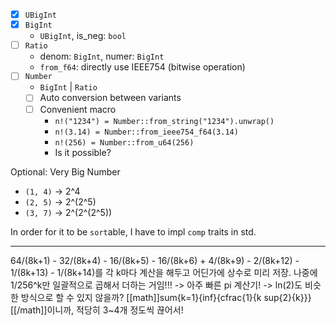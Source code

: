 - [X] `UBigInt`
- [X] `BigInt`
  - `UBigInt`, is_neg: `bool`
- [ ] `Ratio`
  - denom: `BigInt`, numer: `BigInt`
  - `from_f64`: directly use IEEE754 (bitwise operation)
- [ ] `Number`
  - `BigInt` | `Ratio`
  - [ ] Auto conversion between variants
  - [ ] Convenient macro
    - `n!("1234") = Number::from_string("1234").unwrap()`
    - `n!(3.14) = Number::from_ieee754_f64(3.14)`
    - `n!(256) = Number::from_u64(256)`
    - Is it possible?

Optional: Very Big Number
- `(1, 4)` -> 2\^4
- `(2, 5)` -> 2\^(2\^5)
- `(3, 7)` -> 2\^(2\^(2\^5))

In order for it to be `sort`able, I have to impl `comp` traits in std.

---

64/(8k+1) - 32/(8k+4) - 16/(8k+5) - 16/(8k+6) + 4/(8k+9) - 2/(8k+12) - 1/(8k+13) - 1/(8k+14)를 각 k마다 계산을 해두고 어딘가에 상수로 미리 저장. 나중에 1/256^k만 일괄적으로 곱해서 더하는 거임!!! -> 아주 빠른 pi 계산기!
-> ln(2)도 비슷한 방식으로 할 수 있지 않을까? [[math]]sum{k=1}{inf}{cfrac{1}{k sup{2}{k}}}[[/math]]이니까, 적당히 3~4개 정도씩 끊어서!